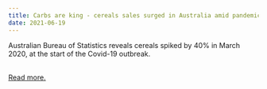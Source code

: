```yaml
---
title: Carbs are king - cereals sales surged in Australia amid pandemic panic buying, new data shows
date: 2021-06-19
---
```

<p>Australian Bureau of Statistics reveals cereals spiked by 40% in March 2020, at the start of the Covid-19 outbreak.</p><br>
<a href='https://www.theguardian.com/news/datablog/2021/jun/20/carbs-are-king-cereals-sales-surged-amid-pandemic-panic-buying-new-data-shows'>Read more.</a>